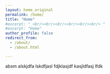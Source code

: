 ```yaml
---
layout: home_original
permalink: /home/
title: "Home"
#excerpt: " <br/><br/><br/><br/><br/><br/> "
#excerpt: "Home"
author_profile: false
redirect_from: 
  - /about/
  - /about.html

---
```


<!---sidebar:
- title: "Title"
  image: /assets/images/profile.png
  image_alt: "image"
  text: "Some text here."
- title: "Another Title"
  text: "More text here."-->

absm alskjdfa lskdfjasl fdjklasjdf kasjldfasj lfdk
